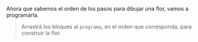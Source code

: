 <gs-attire attire-url="https://raw.githubusercontent.com/MumukiProject/mumuki-guia-text-pensamiento-computacional-formalizacion-y-abordajes/master/assets/attires/config_1540415510293.json"></gs-attire>

Ahora que sabemos el orden de los pasos para dibujar una flor, vamos a programarla.

> Arrastrá los bloques al `programa`, en el orden que corresponda, para construir la flor.